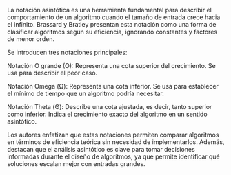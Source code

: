 La notación asintótica es una herramienta fundamental para describir el comportamiento de un algoritmo cuando el tamaño de entrada crece hacia el infinito. Brassard y Bratley presentan esta notación como una forma de clasificar algoritmos según su eficiencia, ignorando constantes y factores de menor orden.

Se introducen tres notaciones principales:

Notación O grande (O): Representa una cota superior del crecimiento. Se usa para describir el peor caso.

Notación Omega (Ω): Representa una cota inferior. Se usa para establecer el mínimo de tiempo que un algoritmo podría necesitar.

Notación Theta (Θ): Describe una cota ajustada, es decir, tanto superior como inferior. Indica el crecimiento exacto del algoritmo en un sentido asintótico.

Los autores enfatizan que estas notaciones permiten comparar algoritmos en términos de eficiencia teórica sin necesidad de implementarlos. Además, destacan que el análisis asintótico es clave para tomar decisiones informadas durante el diseño de algoritmos, ya que permite identificar qué soluciones escalan mejor con entradas grandes.
